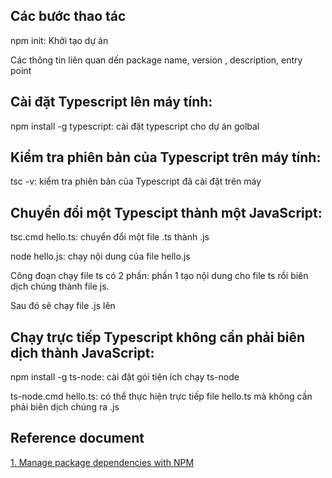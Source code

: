 ## Các bước thao tác

npm init: Khởi tạo dự án 

Các thông tin liên quan dến package name, version , description, entry point

## Cài đặt Typescript lên máy tính:

npm install -g typescript: cài đặt typescript cho dự án golbal

## Kiểm tra phiên bản của Typescript trên máy tính:

tsc -v: kiểm tra phiên bản của Typescript đã cài đặt trên máy

## Chuyển đổi một Typescipt thành một JavaScript:

tsc.cmd hello.ts: chuyển đổi một file .ts thành .js

node hello.js: chạy nội dung của file hello.js

Công đoạn chạy file ts có 2 phần: phần 1 tạo nội dung cho file ts rồi biên dịch chúng thành file js.

Sau đó sẽ chạy file .js lên

## Chạy trực tiếp Typescript không cần phải biên dịch thành JavaScript:
npm install -g ts-node: cài đặt gói tiện ích chạy ts-node

ts-node.cmd hello.ts: có thể thực hiện trực tiếp file hello.ts mà không cần phải biên dịch chúng ra .js


## Reference document

[1. Manage package dependencies with NPM](https://viblo.asia/p/manage-packages-dependencies-with-npm-YWOZrDLR5Q0)